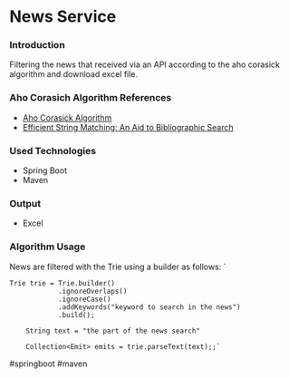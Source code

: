 # News Service

### Introduction ###

  Filtering the news that received via an API according to the aho corasick algorithm and download excel file.
 
### Aho Corasich Algorithm References ###
   
   - [Aho Corasick Algorithm](https://iq.opengenus.org/aho-corasick-algorithm)
   - [Efficient String Matching: An Aid to Bibliographic Search](http://cr.yp.to/bib/1975/aho.pdf)
   
### Used Technologies ###

- Spring Boot
- Maven


### Output ###

- Excel

### Algorithm Usage ###

News are filtered with the Trie using a builder as follows: `   
    
    Trie trie = Trie.builder()
                .ignoreOverlaps() 
                .ignoreCase()
                .addKeywords("keyword to search in the news")
                .build();

        String text = "the part of the news search"

        Collection<Emit> emits = trie.parseText(text);;`



#springboot #maven 




